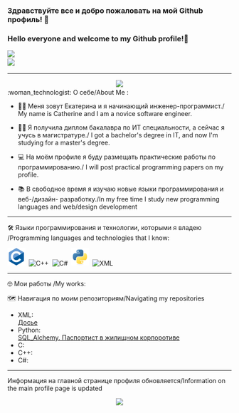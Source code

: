 ### Здравствуйте все и добро пожаловать на мой Github профиль! 👋
### Hello everyone and welcome to my Github profile!👋
<div id="header" align="left">
  <img src="https://media.giphy.com/media/3osxYlSDn290VbV076/giphy.gif"/ width= "400">
</div>
<div id="badges">
    <img src="https://komarev.com/ghpvc/?username=stud-programmist&style=flat-square&color=blue" width= "200"/>
</div>

---

<div align="center">
    <img src="https://i.pinimg.com/736x/95/fa/46/95fa4694667602f53a1d5c35906c624d.jpg" width= "500"/>
</div>
:woman_technologist: О себе/About Me :

- :raising_hand_woman: Меня зовут Екатерина и я начинающий инженер-программист./ My name is Catherine and I am a novice software engineer. 

- :woman_student: Я получила диплом бакалавра по ИТ специальности, а сейчас я учусь в магистратуре./ I got a bachelor's degree in IT, and now I'm studying for a master's degree. 

- :computer:  На моём профиле я буду размещать практические работы по программированию./ I will post practical programming papers on my profile.

- :books: В свободное время я изучаю новые языки программирования и веб-/дизайн- разработку./In my free time I study new programming languages and web/design development

---

:hammer_and_wrench: Языки программирования и технологии, которыми я владею /Programming languages and technologies that I know:
<div>
  <img src="https://github.com/devicons/devicon/blob/master/icons/c/c-original.svg" title="С" alt="С" width="40" height="40"/>&nbsp;
  <img src="https://cdn.worldvectorlogo.com/logos/c.svg" title="С++" alt="С++" width="40" height="40"/>&nbsp;
  <img src="https://cdn.cdnlogo.com/logos/c/27/c.svg" title="С#" alt="С#" width="40" height="40"/>&nbsp;
  <img src="https://github.com/devicons/devicon/blob/master/icons/python/python-original.svg" title="Python" alt="Python" width="40" height="40"/>&nbsp;
  <img src="https://cdn-icons-png.flaticon.com/512/1081/1081840.png" title="XML" alt="XML" width="40" height="40"/>&nbsp;
</div>

---

:nerd_face: Мои работы /My works:

:world_map: Навигация по моим репозиториям/Navigating my repositories
- XML:
  <div>
      <a href="https://github.com/stud-programmist/XML-markup-language">Досье</a>
  </div>
- Python:
  <div>
      <a href="https://github.com/stud-programmist/SQL_Alchemy_-Python-">SQL_Alchemy. Паспортист в жилищном корпоротиве</a>
  </div>
- C:
- C++:
- C#:
    
  
---
Информация на главной странице профиля обновляется/Information on the main profile page is updated
<div align="center">
    <img src="https://cdn-icons-png.flaticon.com/512/5805/5805601.png" width= "250"/>
</div>

